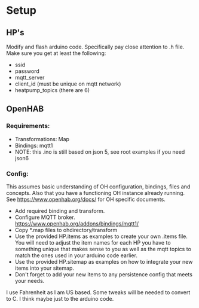 # Setup

## HP's
Modify and flash arduino code.  Specifically pay close attention to .h file.  Make sure you get at least the following:
- ssid
- password
- mqtt_server
- client_id (must be unique on mqtt network)
- heatpump_topics (there are 6)

## OpenHAB

### Requirements:
- Transformations: Map
- Bindings: mqtt1
- NOTE: this .ino is still based on json 5, see root examples if you need json6

### Config:
This assumes basic understanding of OH configuration, bindings, files and concepts.  Also that you have a functioning OH instance already running.  See https://www.openhab.org/docs/ for OH specific documents.

- Add required binding and transform.
- Configure MQTT broker. https://www.openhab.org/addons/bindings/mqtt1/
- Copy *.map files to ohdirectory/transform
- Use the provided HP.items as examples to create your own .items file.  You will need to adjust the item names for each HP you have to something unique that makes sense to you as well as the mqtt topics to match the ones used in your arduino code earlier.
- Use the provided HP.sitemap as examples on how to integrate your new items into your sitemap.
- Don't forget to add your new items to any persistence config that meets your needs.

I use Fahrenheit as I am US based.  Some tweaks will be needed to convert to C.  I think maybe just to the arduino code.
